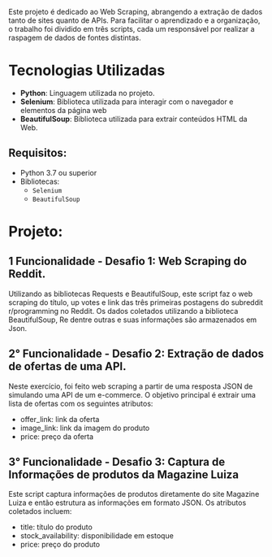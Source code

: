 Este projeto é dedicado ao Web Scraping, abrangendo a extração de dados tanto de sites quanto de APIs. Para facilitar o aprendizado e a organização, o trabalho foi dividido em três scripts, cada um responsável por realizar a raspagem de dados de fontes distintas.

# Tecnologias Utilizadas

- **Python**: Linguagem utilizada no projeto.
- **Selenium**: Biblioteca utilizada para interagir com o navegador e elementos da página web
- **BeautifulSoup**: Biblioteca utilizada para extrair conteúdos HTML da Web.

## Requisitos:
- Python 3.7 ou superior
- Bibliotecas:
  - `Selenium`
  - `BeautifulSoup`  

# Projeto:
## 1 Funcionalidade - Desafio 1: Web Scraping do Reddit.
Utilizando as bibliotecas Requests e BeautifulSoup, este script faz o web scraping do título, up votes e link das três primeiras postagens do subreddit r/programming no Reddit. Os dados coletados utilizando a biblioteca BeautifulSoup, Re dentre outras e suas informações são armazenados em Json.


## 2° Funcionalidade - Desafio 2: Extração de dados de ofertas de uma API.
Neste exercício, foi feito web scraping a partir de uma resposta JSON de simulando uma API de um e-commerce. O objetivo principal é extrair uma lista de ofertas com os seguintes atributos:

- offer_link: link da oferta
- image_link: link da imagem do produto
- price: preço da oferta


## 3° Funcionalidade - Desafio 3: Captura de Informações de produtos da Magazine Luiza
Este script captura informações de produtos diretamente do site Magazine Luiza e então estrutura as informações em formato JSON. Os atributos coletados incluem:

- title: título do produto
- stock_availability: disponibilidade em estoque
- price: preço do produto



